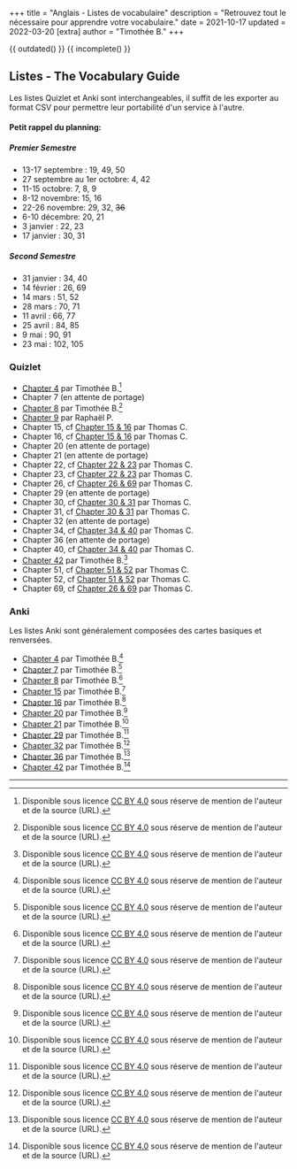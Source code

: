 +++
title = "Anglais - Listes de vocabulaire"
description = "Retrouvez tout le nécessaire pour apprendre votre vocabulaire."
date = 2021-10-17
updated = 2022-03-20
[extra]
author = "Timothée B."
+++

{{ outdated() }}
{{ incomplete() }}

## Listes - The Vocabulary Guide

Les listes Quizlet et Anki sont interchangeables, il suffit de les exporter au format CSV pour permettre leur portabilité d'un service à l'autre.

#### Petit rappel du planning:

##### Premier Semestre

* 13-17 septembre : 19, 49, 50 
* 27 septembre au 1er octobre: 4, 42
* 11-15 octobre: 7, 8, 9
* 8-12 novembre: 15, 16
* 22-26 novembre: 29, 32, ~~36~~
* 6-10 décembre: 20, 21
* 3 janvier : 22, 23
* 17 janvier : 30, 31

##### Second Semestre

* 31 janvier : 34, 40
* 14 février : 26, 69
* 14 mars : 51, 52
* 28 mars : 70, 71
* 11 avril : 66, 77
* 25 avril : 84, 85
* 9 mai : 90, 91
* 23 mai : 102, 105


### Quizlet

* [Chapter 4](https://quizlet.com/fr/617866803/the-vocabulary-guide-chapter-4-flash-cards/) par Timothée B.[^1]
* Chapter 7 (en attente de portage)
* [Chapter 8](https://quizlet.com/fr/627092576/the-vocabulary-guide-chapter-8-the-human-being-behaviour-and-manners-flash-cards) par Timothée B.[^1]
* [Chapter 9](https://quizlet.com/fr/627069594/liste-9-flash-cards/) par Raphaël P.
* Chapter 15, cf [Chapter 15 & 16](https://quizlet.com/_ahi878?x=1qqt&i=3xkvg7) par Thomas C.
* Chapter 16, cf [Chapter 15 & 16](https://quizlet.com/_ahi878?x=1qqt&i=3xkvg7) par Thomas C.
* Chapter 20 (en attente de portage)
* Chapter 21 (en attente de portage)
* Chapter 22, cf [Chapter 22 & 23](https://quizlet.com/_atr4cy?x=1qqt&i=3xkvg7) par Thomas C.
* Chapter 23, cf [Chapter 22 & 23](https://quizlet.com/_atr4cy?x=1qqt&i=3xkvg7) par Thomas C.
* Chapter 26, cf [Chapter 26 & 69](https://quizlet.com/_b0z1xf?x=1jqt&i=3xkvg7) par Thomas C.
* Chapter 29 (en attente de portage)
* Chapter 30, cf [Chapter 30 & 31](https://quizlet.com/_ausygo?x=1qqt&i=3xkvg7) par Thomas C.
* Chapter 31, cf [Chapter 30 & 31](https://quizlet.com/_ausygo?x=1qqt&i=3xkvg7) par Thomas C.
* Chapter 32 (en attente de portage)
* Chapter 34, cf [Chapter 34 & 40](https://quizlet.com/_axcfuf?x=1jqt&i=3xkvg7) par Thomas C.
* Chapter 36 (en attente de portage)
* Chapter 40, cf [Chapter 34 & 40](https://quizlet.com/_axcfuf?x=1jqt&i=3xkvg7) par Thomas C.
* [Chapter 42](https://quizlet.com/fr/617882829/the-vocabulary-guide-chapter-42-mans-basic-concerns-flash-cards/) par Timothée B.[^1]
* Chapter 51, cf [Chapter 51 & 52](https://quizlet.com/_b61uqe?x=1jqt&i=3xkvg7) par Thomas C.
* Chapter 52, cf [Chapter 51 & 52](https://quizlet.com/_b61uqe?x=1jqt&i=3xkvg7) par Thomas C.
* Chapter 69, cf [Chapter 26 & 69](https://quizlet.com/_b0z1xf?x=1jqt&i=3xkvg7) par Thomas C.


### Anki

Les listes Anki sont généralement composées des cartes basiques et renversées.

* [Chapter 4](/anki/MP2I%20-%20Anglais__Vocabulary%204.apkg) par Timothée B.[^1]
* [Chapter 7](/anki/MP2I%20-%20Anglais__Vocabulary%207.apkg) par Timothée B.[^1]
* [Chapter 8](/anki/MP2I%20-%20Anglais__Vocabulary%208.apkg) par Timothée B.[^1]
* [Chapter 15](/anki/MP2I%20-%20Anglais__Vocabulary%2015.apkg) par Timothée B.[^1]
* [Chapter 16](/anki/MP2I%20-%20Anglais__Vocabulary%2016.apkg) par Timothée B.[^1]
* [Chapter 20](/anki/MP2I%20-%20Anglais__Vocabulary%2020.apkg) par Timothée B.[^1]
* [Chapter 21](/anki/MP2I%20-%20Anglais__Vocabulary%2021.apkg) par Timothée B.[^1]
* [Chapter 29](/anki/MP2I%20-%20Anglais__Vocabulary%2029.apkg) par Timothée B.[^1]
* [Chapter 32](/anki/MP2I%20-%20Anglais__Vocabulary%2032.apkg) par Timothée B.[^1]
* [Chapter 36](/anki/MP2I%20-%20Anglais__Vocabulary%2036.apkg) par Timothée B.[^1]
* [Chapter 42](/anki/MP2I%20-%20Anglais__Vocabulary%2042.apkg) par Timothée B.[^1]

* * *

[^1]: Disponible sous licence [CC BY 4.0](https://creativecommons.org/licenses/by/4.0/) sous réserve de mention de l'auteur et de la source (URL).